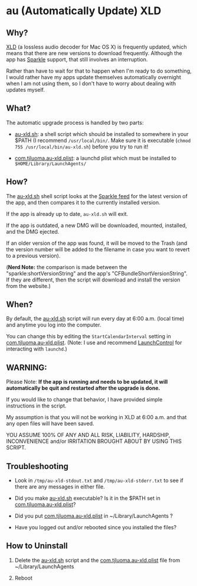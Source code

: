 # au (Automatically Update) XLD

## Why?

[XLD] (a lossless audio decoder for Mac OS X) is frequently updated, which means that there are new versions to download frequently. Although the app has [Sparkle] support, that still involves an interruption.

Rather than have to wait for that to happen when I'm ready to do something, I would rather have my apps update themselves automatically overnight when I am not using them, so I don't have to worry about dealing with updates myself.

## What?

The automatic upgrade process is handled by two parts:

* [au-xld.sh]: a shell script which should be installed to somewhere in your $PATH (I recommend `/usr/local/bin/`. Make sure it is executable (`chmod 755 /usr/local/bin/au-xld.sh`) before you try to run it!

* [com.tjluoma.au-xld.plist]: a launchd plist which must be installed to `$HOME/Library/LaunchAgents/`


## How?

The [au-xld.sh] shell script looks at the [Sparkle feed] for the latest version of the app, and then compares it to the currently installed version.

If the app is already up to date, `au-xld.sh` will exit.

If the app is outdated, a new DMG will be downloaded, mounted, installed, and the DMG ejected.

If an older version of the app was found, it will be moved to the Trash (and the version number will be added to the filename in case you want to revert to a previous version).

(**Nerd Note:** the comparison is made between the "sparkle:shortVersionString" and the app's "CFBundleShortVersionString". If they are different, then the script will download and install the version from the website.)

## When?

By default, the [au-xld.sh] script will run every day at 6:00 a.m. (local time) and anytime you log into the computer.

You can change this by editing the `StartCalendarInterval` setting in [com.tjluoma.au-xld.plist]. (Note: I use and recommend [LaunchControl] for interacting with `launchd`.)


## WARNING:

Please Note: **If the app is running and needs to be updated, it will automatically be quit and restarted after the upgrade is done.**

If you would like to change that behavior, I have provided simple instructions in the script.

My assumption is that you will not be working in XLD at 6:00 a.m. and that any open files will have been saved.

YOU ASSUME 100% OF ANY AND ALL RISK, LIABILITY, HARDSHIP, INCONVENIENCE and/or IRRITATION BROUGHT ABOUT BY USING THIS SCRIPT.

## Troubleshooting

* Look in `/tmp/au-xld-stdout.txt` and `/tmp/au-xld-stderr.txt` to see if there are any messages in either file.

* Did you make [au-xld.sh] executable? Is it in the $PATH set in [com.tjluoma.au-xld.plist]?

* Did you put [com.tjluoma.au-xld.plist] in ~/Library/LaunchAgents ?

* Have you logged out and/or rebooted since you installed the files?



## How to Uninstall

1. Delete the [au-xld.sh] script and the [com.tjluoma.au-xld.plist] file from ~/Library/LaunchAgents

2. Reboot


<!-- Reference Links -->

[Sparkle feed]: http://xld.googlecode.com/svn/appcast/xld-appcast_e.xml

[Sparkle]: http://sparkle.andymatuschak.org/

[XLD]: http://tmkk.undo.jp/xld/index_e.html

[LaunchControl]: http://www.soma-zone.com/LaunchControl/

[com.tjluoma.au-xld.plist]: https://github.com/tjluoma/au-xld/com.tjluoma.au-xld.plist

[au-xld.sh]: https://github.com/tjluoma/au-xld/au-xld.sh
